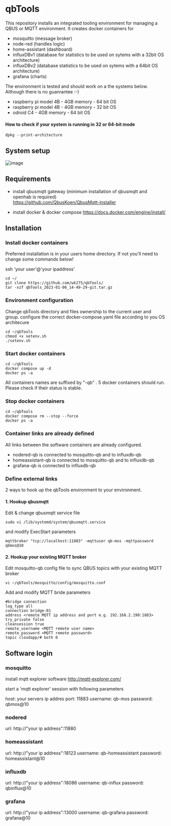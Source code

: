 # qbTools
This repository installs an integrated tooling environment for managing a QBUS or MQTT environment.
It creates docker containers for
- mosquitto (message broker)
- node-red (handles logic)
- home-assistant (dashboard)
- influxDBv1 (database for statistics to be used on sytems with a 32bit OS architecture)
- influxDBv2 (database statistics to be used on sytems with a 64bit OS architecture)
- grafana (charts)

The environment is tested and should work on a the systems below. Although there is no guanrantee :-)
- raspberry pi model 4B - 4GB memory - 64 bit OS
- raspberry pi model 4B - 4GB memory - 32 bit OS
- odroid C4 - 4GB memory - 64 bit OS

#### How to check if your system is running in 32 or 64-bit mode

```
dpkg --print-architecture
```

## System setup
![image](https://user-images.githubusercontent.com/55239601/211047730-63d0f843-c458-417c-804d-be9baaba541f.png)

## Requirements
- install qbusmqtt gateway (minimum installation of qbusmqtt and openhab is required)  
https://github.com/QbusKoen/QbusMqtt-installer

- install docker & docker compose
https://docs.docker.com/engine/install/

## Installation

### Install docker containers
Preferred installation is in your users home directory. If not you'll need to change some commands below!

ssh 'your user'@'your ipaddress'
```
cd ~/
git clone https://github.com/wk275/qbTools/
tar -xzf qbTools_2023-01-06_14-49-29-git.tar.gz
```

### Environment configuration
Change qbTools directory and files ownership to the current user and group.
configure the correct docker-compose.yaml file according to you OS architecure  
```
cd ~/qbTools
chmod +x setenv.sh
./setenv.sh
```

### Start docker containers
```
cd ~/qbTools
docker compose up -d
docker ps -a
```
All containers names are suffixed by "-qb" . 
5 docker containers should run. Please check if their status is stable.

### Stop docker containers
```
cd ~/qbTools
docker compose rm --stop --force
docker ps -a
```

### Container links are already defined
All links between the software containers are already configured.
- nodered-qb is connected to mosquitto-qb and to influxdb-qb
- homeassistant-qb is connected to mosquitto-qb and to influxdb-qb
- grafana-qb is connected to influxdb-qb

### Define external links
2 ways to hook up the qbTools environment to your environment. 
#### 1. Hookup qbusmqtt
Edit & change qbusmqtt service file
```
sudo vi /lib/systemd/system/qbusmqtt.service
```
and modify ExecStart parameters
```
mqttbroker "tcp://localhost:11883" -mqttuser qb-mos -mqttpassword qbmos@10
```
#### 2. Hookup your existing MQTT broker
Edit mosquitto-qb config file to sync QBUS topics with your existing MQTT broker
```
vi ~/qbTools/mosquitto/config/mosquitto.conf
```
Add and modify MQTT bride parameters
```
#bridge connection
log_type all
connection bridge-01
address <remote MQTT ip address and port e.g. 192.168.2.190:1883>
try_private false
cleansession true
remote_username <MQTT remote user name>
remote_password <MQTT remote password>
topic cloudapp/# both 0
```


## Software login
### mosquitto
install mqtt explorer software
http://mqtt-explorer.com/

start a 'mqtt explorer' session with following parameters

host: your servers ip addres
port: 11883
username: qb-mos
password: qbmos@10


### nodered
url: http://"your ip address":11880


### homeassistant
url: http://"your ip address":18123
username: qb-homeassistant
password: homeassistant@10


### influxdb
url: http://"your ip address":18086
username: qb-influx
password: qbinflux@10

### grafana
url: http://"your ip address":13000
username: qb-grafana
password: grafana@10


